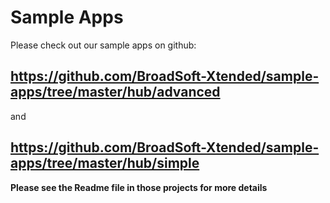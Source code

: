 # Sample Apps

Please check out our sample apps on github:

## https://github.com/BroadSoft-Xtended/sample-apps/tree/master/hub/advanced 

and

## https://github.com/BroadSoft-Xtended/sample-apps/tree/master/hub/simple

**Please see the Readme file in those projects for more details**
